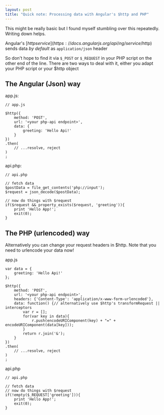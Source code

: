 ```yaml
---
layout: post
title: "Quick note: Processing data with Angular's $http and PHP"
---
```


This might be really basic but I found myself stumbling over this repeatedly. Writing down helps.

Angular's [$http service](https://docs.angularjs.org/api/ng/service/$http) sends data *by default* as `application/json` header

So don't hope to find it via `$_POST` or `$_REQUEST` in your PHP script on the other end of the line.
There are two ways to deal with it, either you adapt your PHP script or your $http object

## The Angular (Json) way

app.js:

```
// app.js

$http({
    method: 'POST',
    url: '<your php-api endpoint>',
    data: {
        greeting: 'Hello Api!'
    }
})
.then(
    // ...resolve, reject
)
;
```

api.php:

```
// api.php

// fetch data
$postData = file_get_contents('php://input');
$request = json_decode($postData);

// now do things with $request
if($request && property_exists($request, 'greeting')){
    print 'Hello App!';
    exit(0);
}
```

## The PHP (urlencoded) way

Alternatively you can change your request headers in $http. Note that you need to urlencode your data now!

app.js

```
var data = {
    greeting: 'Hello Api!'
};

$http({
    method: 'POST',
    url: '<your php-api endpoint>',
    headers: {'Content-Type': 'application/x-www-form-urlencoded'},
    data: function() {// alternatively use $http's transformRequest || interceptors
        var r = [];
        for(var key in data){
            r.push(encodeURIComponent(key) + "=" + encodeURIComponent(data[key]));
        }
        return r.join('&');
    }
})
.then(
    // ...resolve, reject
)
;
```

api.php

```
// api.php

// fetch data
// now do things with $request
if(!empty($_REQUEST['greeting'])){
    print 'Hello App!';
    exit(0);
}
```
